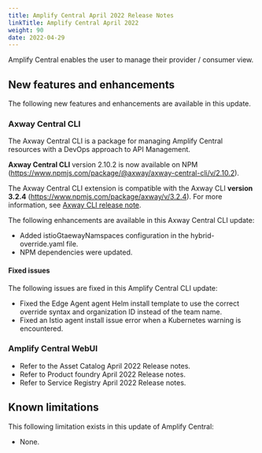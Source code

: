 ```yaml
---
title: Amplify Central April 2022 Release Notes
linkTitle: Amplify Central April 2022
weight: 90
date: 2022-04-29
---
```


Amplify Central enables the user to manage their provider / consumer view.

## New features and enhancements

The following new features and enhancements are available in this update.

### Axway Central CLI

The Axway Central CLI is a package for managing Amplify Central resources with a DevOps approach to API Management.

**Axway Central CLI** version 2.10.2 is now available on NPM (<https://www.npmjs.com/package/@axway/axway-central-cli/v/2.10.2>).

The Axway Central CLI extension is compatible with the Axway CLI **version 3.2.4** (<https://www.npmjs.com/package/axway/v/3.2.4>).
For more information, see [Axway CLI release note](https://docs.axway.com/bundle/axwaycli-open-docs/page/docs/release_notes/3_2_4_20220328_relnote/index.html).

The following enhancements are available in this Axway Central CLI update:

* Added istioGtaewayNamspaces configuration in the hybrid-override.yaml file.
* NPM dependencies were updated.

#### Fixed issues

The following issues are fixed in this Amplify Central CLI update:

* Fixed the Edge Agent agent Helm install template to use the correct override syntax and organization ID instead of the team name.
* Fixed an Istio agent install issue error when a Kubernetes warning is encountered.

### Amplify Central WebUI

* Refer to the Asset Catalog April 2022 Release notes.
* Refer to Product foundry April 2022 Release notes.
* Refer to Service Registry April 2022 Release notes.

## Known limitations

This following limitation exists in this update of Amplify Central:

* None.
